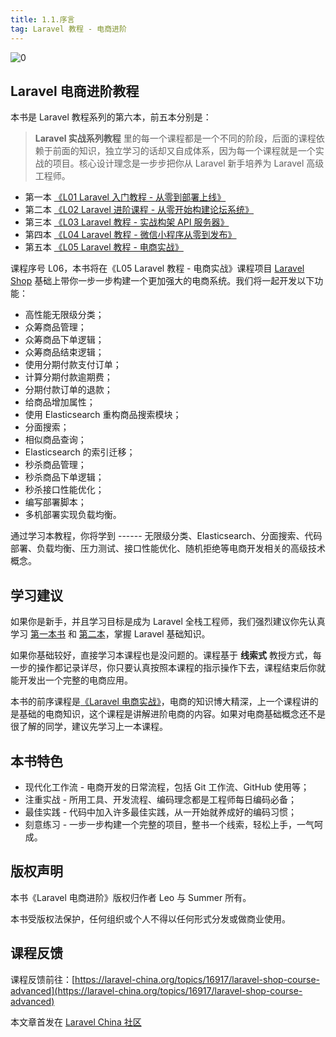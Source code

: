 ```yaml
---
title: 1.1.序言
tag: Laravel 教程 - 电商进阶
---
```


![0](https://lccdn.phphub.org/uploads/images/201809/10/1/3ohnmTYjwf.jpg?imageView2/2/w/1240/h/0)

Laravel 电商进阶教程
--------------

本书是 Laravel 教程系列的第六本，前五本分别是：

> **Laravel 实战系列教程** 里的每一个课程都是一个不同的阶段，后面的课程依赖于前面的知识，独立学习的话却又自成体系，因为每一个课程就是一个实战的项目。核心设计理念是一步步把你从 Laravel 新手培养为 Laravel 高级工程师。

*   第一本 [《L01 Laravel 入门教程 - 从零到部署上线》](https://laravel-china.org/topics/3383)
*   第二本 [《L02 Laravel 进阶课程 - 从零开始构建论坛系统》](https://laravel-china.org/topics/6592)
*   第三本 [《L03 Laravel 教程 - 实战构架 API 服务器》](https://laravel-china.org/topics/7657)
*   第四本 [《L04 Laravel 教程 - 微信小程序从零到发布》](https://laravel-china.org/topics/10318)
*   第五本 [《L05 Laravel 教程 - 电商实战》](https://laravel-china.org/topics/13206/laravel-shop-course)

课程序号 L06，本书将在《L05 Laravel 教程 - 电商实战》课程项目 [Laravel Shop](https://github.com/summerblue/laravel-shop) 基础上带你一步一步构建一个更加强大的电商系统。我们将一起开发以下功能：

*   高性能无限级分类；
*   众筹商品管理；
*   众筹商品下单逻辑；
*   众筹商品结束逻辑；
*   使用分期付款支付订单；
*   计算分期付款逾期费；
*   分期付款订单的退款；
*   给商品增加属性；
*   使用 Elasticsearch 重构商品搜索模块；
*   分面搜索；
*   相似商品查询；
*   Elasticsearch 的索引迁移；
*   秒杀商品管理；
*   秒杀商品下单逻辑；
*   秒杀接口性能优化；
*   编写部署脚本；
*   多机部署实现负载均衡。

通过学习本教程，你将学到 \-\-\-\-\-\- 无限级分类、Elasticsearch、分面搜索、代码部署、负载均衡、压力测试、接口性能优化、随机拒绝等电商开发相关的高级技术概念。

学习建议
----

如果你是新手，并且学习目标是成为 Laravel 全栈工程师，我们强烈建议你先认真学习 [第一本书](https://laravel-china.org/topics/3383/laravel-the-first-chinese-new-book-laravel-tutorial) 和 [第二本](https://laravel-china.org/topics/6592/laravel-tutorial-series-book-second-web-developer-combat-advanced-began-to-build-the-forum-system-from-zero)，掌握 Laravel 基础知识。

如果你基础较好，直接学习本课程也是没问题的。课程基于 **线索式** 教授方式，每一步的操作都记录详尽，你只要认真按照本课程的指示操作下去，课程结束后你就能开发出一个完整的电商应用。

本书的前序课程是[《Laravel 电商实战》](https://laravel-china.org/courses/laravel-shop)，电商的知识博大精深，上一个课程讲的是基础的电商知识，这个课程是讲解进阶电商的内容。如果对电商基础概念还不是很了解的同学，建议先学习上一本课程。

本书特色
----

*   现代化工作流 \- 电商开发的日常流程，包括 Git 工作流、GitHub 使用等；
*   注重实战 \- 所用工具、开发流程、编码理念都是工程师每日编码必备；
*   最佳实践 \- 代码中加入许多最佳实践，从一开始就养成好的编码习惯；
*   刻意练习 \- 一步一步构建一个完整的项目，整书一个线索，轻松上手，一气呵成。

版权声明
----

本书《Laravel 电商进阶》版权归作者 Leo 与 Summer 所有。

本书受版权法保护，任何组织或个人不得以任何形式分发或做商业使用。

课程反馈
----

课程反馈前往：[https://laravel-china.org/topics/16917/laravel-shop-course-advanced](https://laravel-china.org/topics/16917/laravel-shop-course-advanced)

本文章首发在 [Laravel China 社区](https://laravel-china.org/)